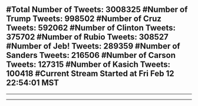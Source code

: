 #Total Number of Tweets: 3008325 
#Number of Trump Tweets: 998502
#Number of Cruz Tweets: 592062
#Number of Clinton Tweets: 375702
#Number of Rubio Tweets: 308527
#Number of Jeb! Tweets: 289359
#Number of Sanders Tweets: 216506
#Number of Carson Tweets: 127315
#Number of Kasich Tweets: 100418
#Current Stream Started at Fri Feb 12 22:54:01 MST
---
---
---
